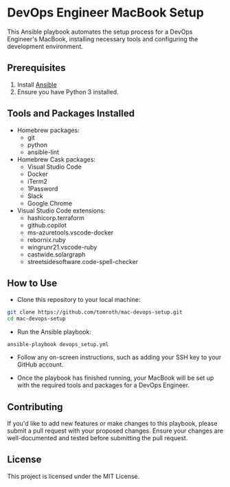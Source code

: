 # DevOps Engineer MacBook Setup

This Ansible playbook automates the setup process for a DevOps Engineer's MacBook, installing necessary tools and configuring the development environment.

## Prerequisites

1. Install [Ansible](https://docs.ansible.com/ansible/latest/installation_guide/intro_installation.html)
2. Ensure you have Python 3 installed.

## Tools and Packages Installed

- Homebrew packages:
  - git
  - python
  - ansible-lint
- Homebrew Cask packages:
  - Visual Studio Code
  - Docker
  - iTerm2
  - 1Password
  - Slack
  - Google Chrome
- Visual Studio Code extensions:
  - hashicorp.terraform
  - github.copilot
  - ms-azuretools.vscode-docker
  - rebornix.ruby
  - wingrunr21.vscode-ruby
  - castwide.solargraph
  - streetsidesoftware.code-spell-checker

## How to Use

* Clone this repository to your local machine:

```bash
git clone https://github.com/tomroth/mac-devops-setup.git
cd mac-devops-setup
```

* Run the Ansible playbook:

```
ansible-playbook devops_setup.yml
```

* Follow any on-screen instructions, such as adding your SSH key to your GitHub account.

* Once the playbook has finished running, your MacBook will be set up with the required tools and packages for a DevOps Engineer.

## Contributing

If you'd like to add new features or make changes to this playbook, please submit a pull request with your proposed changes. Ensure your changes are well-documented and tested before submitting the pull request.

## License

This project is licensed under the MIT License.
